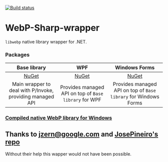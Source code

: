 [![Build status](https://ci.appveyor.com/api/projects/status/o2mkj5thlaqfcx4r/branch/master?svg=true)](https://ci.appveyor.com/project/Leayal/webp-sharp-wrapper/branch/master)

# WebP-Sharp-wrapper
`libwebp` native library wrapper for .NET.

### Packages
| Base library | WPF | Windows Forms |
| :---: | :---: | :---: |
| [NuGet](https://www.nuget.org/packages/Leayal.WebPWrapper/) | [NuGet](https://www.nuget.org/packages/Leayal.WebPWrapper.WPF/) | [NuGet](https://www.nuget.org/packages/Leayal.WebPWrapper.WinForm/) |
| Main wrapper to deal with P/Invoke, providing managed API | Provides managed API on top of `Base library` for WPF  | Provides managed API on top of `Base library` for Windows Forms |

### [Compiled native WebP library for Windows](WebPWrapper-Test/libraries)

## Thanks to jzern@google.com and [JosePineiro's repo](https://github.com/JosePineiro/WebP-wrapper)
Without their help this wapper would not have been possible.
